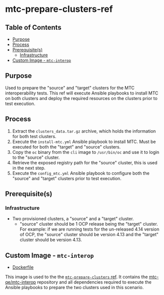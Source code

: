 # mtc-prepare-clusters-ref<!-- omit from toc -->

## Table of Contents<!-- omit from toc -->

- [Purpose](#purpose)
- [Process](#process)
- [Prerequisite(s)](#prerequisites)
  - [Infrastructure](#infrastructure)
- [Custom Image - `mtc-interop`](#custom-image---mtc-interop)

## Purpose

Used to prepare the "source" and "target" clusters for the MTC interoperability tests. This ref will execute Ansible playbooks to install MTC on both clusters and deploy the required resources on the clusters prior to test execution.

## Process

1. Extract the `clusters_data.tar.gz` archive, which holds the information for both test clusters.
2. Execute the `install-mtc.yml` Ansible playbook to install MTC. Must be executed for both the "target" and "source" clusters.
3. Copy the `oc` binary from the `cli` image to `/usr/bin/oc` and use it to login to the "source" cluster.
4. Retrieve the exposed registry path for the "source" cluster, this is used in the next step.
5. Execute the `config_mtc.yml` Ansible playbook to configure both the "source" and "target" clusters prior to test execution.

## Prerequisite(s)

### Infrastructure

- Two provisioned clusters, a "source" and a "target" cluster.
  - "source" cluster should be 1 OCP release being the "target" cluster. For example: if we are running tests for the un-released 4.14 version of OCP, the "source" cluster should be version 4.13 and the "target" cluster should be version 4.13.

## Custom Image - `mtc-interop`

- [Dockerfile](https://github.com/mtc-qe/mtc-interop/blob/master/Dockerfile)

This image is used to the the [`mtc-prepare-clusters` ref](../../../step-registry/mtc/prepare-clusters/README.md). It contains the [mtc-qe/mtc-interop](https://github.com/mtc-qe/mtc-interop) repository and all dependencies required to execute the Ansible playbooks to prepare the two clusters used in this scenario.